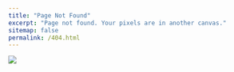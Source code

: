 ```yaml
---
title: "Page Not Found"
excerpt: "Page not found. Your pixels are in another canvas."
sitemap: false
permalink: /404.html
---
```


![](https://www.alfaromeo.it/content/dam/moc/common/404-error/mobile/mobile_404.png)